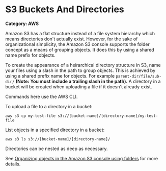 # S3 Buckets And Directories

__Category: AWS__

Amazon S3 has a flat structure instead of a file system hierarchy which means directories don't actually exist. However, for the sake of organizational simplicity, the Amazon S3 console supports the folder concept as a means of grouping objects. It does this by using a shared name prefix for objects.

To create the appearance of a heirarchical directory structure in S3, name your files using a slash in the path to group objects. This is achieved by using a shared prefix name for objects. For example `parent-dir/file/sub-dir/` __(Note: You must include a trailing slash in the path).__ A directory in a bucket will be created when uploading a file if it doesn't already exist.

Commands here use the AWS CLI.

To upload a file to a directory in a bucket:

```shell
aws s3 cp my-test-file s3://[bucket-name]/[directory-name]/my-test-file
```

List objects in a specified directory in a bucket:

```shell
aws s3 ls s3://[bucket-name]/[directory-name]/
```

Directories can be nested as deep as necessary.

See [Organizing objects in the Amazon S3 console using folders](https://docs.aws.amazon.com/AmazonS3/latest/userguide/using-folders.html) for more details.
